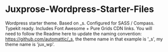Juxprose-Wordpress-Starter-Files
================================

Wordpress starter theme. Based on _s. Configured for SASS / Compass. Typekit ready. Includes Font Awesome + Pure Grids CDN links. You will need to follow the Readme here to update the naming convention: https://github.com/automattic/_s, the theme name in that example is '_s', my theme name is 'jux_wp'.
